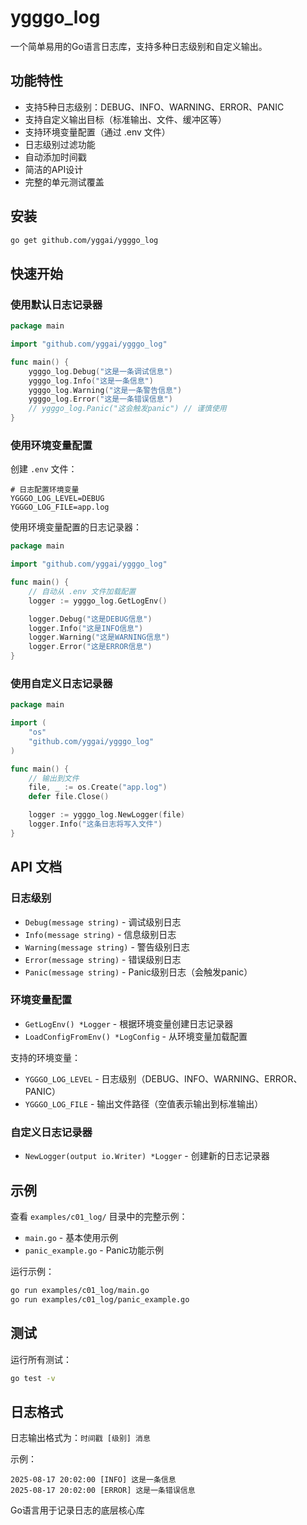 # ygggo_log

一个简单易用的Go语言日志库，支持多种日志级别和自定义输出。

## 功能特性

- 支持5种日志级别：DEBUG、INFO、WARNING、ERROR、PANIC
- 支持自定义输出目标（标准输出、文件、缓冲区等）
- 支持环境变量配置（通过 .env 文件）
- 日志级别过滤功能
- 自动添加时间戳
- 简洁的API设计
- 完整的单元测试覆盖

## 安装

```bash
go get github.com/yggai/ygggo_log
```

## 快速开始

### 使用默认日志记录器

```go
package main

import "github.com/yggai/ygggo_log"

func main() {
    ygggo_log.Debug("这是一条调试信息")
    ygggo_log.Info("这是一条信息")
    ygggo_log.Warning("这是一条警告信息")
    ygggo_log.Error("这是一条错误信息")
    // ygggo_log.Panic("这会触发panic") // 谨慎使用
}
```

### 使用环境变量配置

创建 `.env` 文件：
```env
# 日志配置环境变量
YGGGO_LOG_LEVEL=DEBUG
YGGGO_LOG_FILE=app.log
```

使用环境变量配置的日志记录器：
```go
package main

import "github.com/yggai/ygggo_log"

func main() {
    // 自动从 .env 文件加载配置
    logger := ygggo_log.GetLogEnv()

    logger.Debug("这是DEBUG信息")
    logger.Info("这是INFO信息")
    logger.Warning("这是WARNING信息")
    logger.Error("这是ERROR信息")
}
```

### 使用自定义日志记录器

```go
package main

import (
    "os"
    "github.com/yggai/ygggo_log"
)

func main() {
    // 输出到文件
    file, _ := os.Create("app.log")
    defer file.Close()

    logger := ygggo_log.NewLogger(file)
    logger.Info("这条日志将写入文件")
}
```

## API 文档

### 日志级别

- `Debug(message string)` - 调试级别日志
- `Info(message string)` - 信息级别日志
- `Warning(message string)` - 警告级别日志
- `Error(message string)` - 错误级别日志
- `Panic(message string)` - Panic级别日志（会触发panic）

### 环境变量配置

- `GetLogEnv() *Logger` - 根据环境变量创建日志记录器
- `LoadConfigFromEnv() *LogConfig` - 从环境变量加载配置

支持的环境变量：
- `YGGGO_LOG_LEVEL` - 日志级别（DEBUG、INFO、WARNING、ERROR、PANIC）
- `YGGGO_LOG_FILE` - 输出文件路径（空值表示输出到标准输出）

### 自定义日志记录器

- `NewLogger(output io.Writer) *Logger` - 创建新的日志记录器

## 示例

查看 `examples/c01_log/` 目录中的完整示例：

- `main.go` - 基本使用示例
- `panic_example.go` - Panic功能示例

运行示例：

```bash
go run examples/c01_log/main.go
go run examples/c01_log/panic_example.go
```

## 测试

运行所有测试：

```bash
go test -v
```

## 日志格式

日志输出格式为：`时间戳 [级别] 消息`

示例：
```
2025-08-17 20:02:00 [INFO] 这是一条信息
2025-08-17 20:02:00 [ERROR] 这是一条错误信息
```
Go语言用于记录日志的底层核心库
